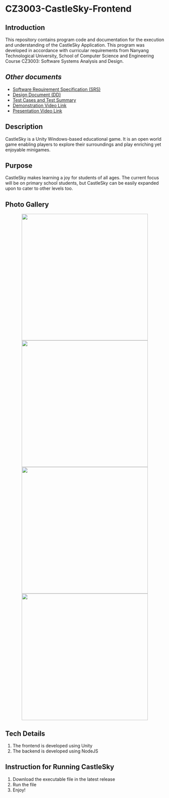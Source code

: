 # CZ3003-CastleSky-Frontend

## Introduction

This repository contains program code and documentation for the execution and understanding of the CastleSky Application. This program was developed in accordance with curricular requirements from Nanyang Technological University, School of Computer Science and Engineering Course CZ3003: Software Systems Analysis and Design.

## *Other documents*
- [Software Requirement Specification (SRS)]()
- [Design Document (DD)]()
- [Test Cases and Test Summary](https://github.com/DouMaokang/SoftwareGenius/blob/master/Doc/Test%20Summary.pdf)
- [Demonstration Video Link](https://youtu.be/AXvxKKn1OTU)
- [Presentation Video Link](https://youtu.be/AXvxKKn1OTU)


## Description
CastleSky is a Unity Windows-based educational game. It is an open world game enabling players to explore their surroundings and play enriching yet enjoyable minigames.

## Purpose
CastleSky makes learning a joy for students of all ages. The current focus will be on primary school students, but CastleSky can be easily expanded upon to cater to other levels too.

## Photo Gallery
<p align="center">
  <img src="https://github.com/DouMaokang/SoftwareGenius/blob/master/Doc/img1.png" width="400">
  <img src="https://github.com/DouMaokang/SoftwareGenius/blob/master/Doc/img2.png" width="400">
  <img src="https://github.com/DouMaokang/SoftwareGenius/blob/master/Doc/img3.png" width="400">
  <img src="https://github.com/DouMaokang/SoftwareGenius/blob/master/Doc/img4.png" width="400">
</p>

## Tech Details
1. The frontend is developed using Unity
2. The backend is developed using NodeJS


## Instruction for Running CastleSky
1. Download the executable file in the latest release
2. Run the file
3. Enjoy!
